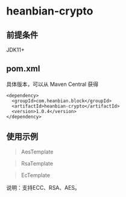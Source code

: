 # heanbian-crypto

## 前提条件

JDK11+

## pom.xml

具体版本，可以从 Maven Central 获得

```
<dependency>
  <groupId>com.heanbian.block</groupId>
  <artifactId>heanbian-crypto</artifactId>
  <version>1.0.4</version>
</dependency>
```

## 使用示例


> AesTemplate

> RsaTemplate

> EcTemplate


说明：支持ECC、RSA、AES。
